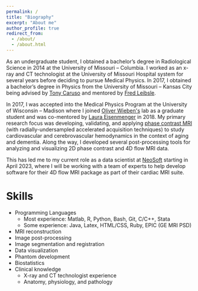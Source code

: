 ```yaml
---
permalink: /
title: "Biography"
excerpt: "About me"
author_profile: true
redirect_from: 
  - /about/
  - /about.html
---
```

As an undergraduate student, I obtained a bachelor’s degree in Radiological Science in 2014 at the University of Missouri – Columbia. I worked as an x-ray and CT technologist at the University of Missouri Hospital system for several years before deciding to pursue Medical Physics. In 2017, I obtained a bachelor’s degree in Physics from the University of Missouri – Kansas City being advised by [Tony Caruso](https://sse.umkc.edu/profiles/caruso-anthony.html) and mentored by [Fred Leibsle](https://sse.umkc.edu/profiles/leibsle-fred.html). 

In 2017, I was accepted into the Medical Physics Program at the University of Wisconsin – Madison where I joined [Oliver Wieben's](https://www.medphysics.wisc.edu/blog/staff/wieben-oliver/) lab as a graduate student and was co-mentored by [Laura Eisenmenger](https://radiology.wisc.edu/profile/laura-eisenmenger-2119/) in 2018. My primary research focus was developing, validating, and applying [phase contrast MRI](https://mriquestions.com/phase-contrast-mra.html) (with radially-undersampled accelerated acquisition techniques) to study cardiovascular and cerebrovascular hemodynamics in the context of aging and dementia. Along the way, I developed several post-processing tools for analyzing and visualizing 2D phase contrast and 4D flow MRI data. 

This has led me to my current role as a data scientist at [NeoSoft](https://neosoftllc.com/) starting in April 2023, where I will be working with a team of experts to help develop software for their 4D flow MRI package as part of their cardiac MRI suite. 

Skills
======
- Programming Languages
  - Most experience: Matlab, R, Python, Bash, Git, C/C++, Stata
  - Some experience: Java, Latex, HTML/CSS, Ruby, EPIC (GE MRI PSD)
- MRI reconstruction
- Image post-processing
- Image segmentation and registration
- Data visualization
- Phantom development
- Biostatistics
- Clinical knowledge
  - X-ray and CT technologist experience
  - Anatomy, physiology, and pathology
  